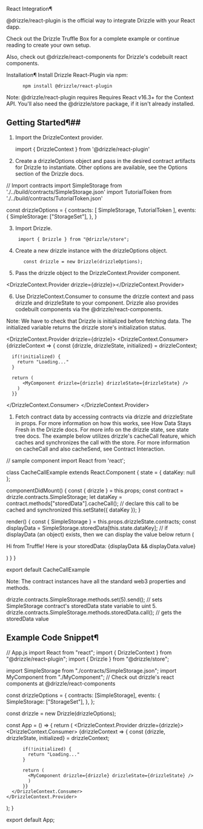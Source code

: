 React Integration¶

@drizzle/react-plugin is the official way to integrate Drizzle with your React dapp.

Check out the Drizzle Truffle Box for a complete example or continue reading to create your own setup.

Also, check out @drizzle/react-components for Drizzle's codebuilt react components.

Installation¶
Install Drizzle React-Plugin via npm:

          npm install @drizzle/react-plugin

Note: @drizzle/react-plugin requires Requires React v16.3+ for the Context API. You'll also need the @drizzle/store package, if it isn't already installed.

## Getting Started¶##

1. Import the DrizzleContext provider.

   import { DrizzleContext } from '@drizzle/react-plugin'

2. Create a drizzleOptions object and pass in the desired contract artifacts for Drizzle to instantiate. Other options are available, see the Options section of the Drizzle docs.


// Import contracts
import SimpleStorage from './../build/contracts/SimpleStorage.json'
import TutorialToken from './../build/contracts/TutorialToken.json'

const drizzleOptions = {
  contracts: [
    SimpleStorage,
    TutorialToken
  ],
  events: {
    SimpleStorage: ["StorageSet"],
  },
}


3. Import Drizzle.

        import { Drizzle } from "@drizzle/store";

4. Create a new drizzle instance with the drizzleOptions object.

          const drizzle = new Drizzle(drizzleOptions);

5. Pass the drizzle object to the DrizzleContext.Provider component.

<DrizzleContext.Provider drizzle={drizzle}></DrizzleContext.Provider>

6. Use DrizzleContext.Consumer to consume the drizzle context and pass drizzle and drizzleState to your component. Drizzle also provides codebuilt components via the @drizzle/react-components.

Note: We have to check that Drizzle is initialized before fetching data. The initialized variable returns the drizzle store's initialization status.


<DrizzleContext.Provider drizzle={drizzle}>
  <DrizzleContext.Consumer>
    {drizzleContext => {
      const {drizzle, drizzleState, initialized} = drizzleContext;

      if(!initialized) {
        return "Loading..."
      }

      return (
          <MyComponent drizzle={drizzle} drizzleState={drizzleState} />
        )
      }}
  </DrizzleContext.Consumer>
</DrizzleContext.Provider>


1. Fetch contract data by accessing contracts via drizzle and drizzleState in props. For more information on how this works, see How Data Stays Fresh in the Drizzle docs. For more info on the drizzle state, see state tree docs.
The example below utilizes drizzle's cacheCall feature, which caches and synchronizes the call with the store. For more information on cacheCall and also cacheSend, see Contract Interaction.


// sample component
import React from 'react';

class CacheCallExample extends React.Component {
  state = { dataKey: null };

  componentDidMount() {
    const { drizzle } = this.props;
    const contract = drizzle.contracts.SimpleStorage;
    let dataKey = contract.methods["storedData"].cacheCall(); // declare this call to be cached and synchronized
    this.setState({ dataKey });
  }

  render() {
    const { SimpleStorage } = this.props.drizzleState.contracts;
    const displayData = SimpleStorage.storedData[this.state.dataKey]; // if displayData (an object) exists, then we can display the value below
    return (
      <p>Hi from Truffle! Here is your storedData: {displayData && displayData.value}</p>
    )
  }
}

export default CacheCallExample


Note: The contract instances have all the standard web3 properties and methods.


drizzle.contracts.SimpleStorage.methods.set(5).send(); // sets SimpleStorage contract's storedData state variable to uint 5.
drizzle.contracts.SimpleStorage.methods.storedData.call(); // gets the storedData value


## Example Code Snippet¶ ##

// App.js
import React from "react";
import { DrizzleContext } from "@drizzle/react-plugin";
import { Drizzle } from "@drizzle/store";

import SimpleStorage from "./contracts/SimpleStorage.json";
import MyComponent from "./MyComponent"; // Check out drizzle's react components at @drizzle/react-components

const drizzleOptions = {
  contracts: [SimpleStorage],
  events: {
    SimpleStorage: ["StorageSet"],
  },
};

const drizzle = new Drizzle(drizzleOptions);

const App = () => {
  return (
    <DrizzleContext.Provider drizzle={drizzle}>
      <DrizzleContext.Consumer>
        {drizzleContext => {
          const {drizzle, drizzleState, initialized} = drizzleContext;

          if(!initialized) {
            return "Loading..."
          }

          return (
            <MyComponent drizzle={drizzle} drizzleState={drizzleState} />
            )
          }}
      </DrizzleContext.Consumer>
    </DrizzleContext.Provider>
  );
}

export default App;